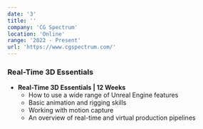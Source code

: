 ```yaml
---
date: '3'
title: ''
company: 'CG Spectrum'
location: 'Online'
range: '2022 - Present'
url: 'https://www.cgspectrum.com/'
---
```


### Real-Time 3D Essentials

- <b>Real-Time 3D Essentials | 12 Weeks</b>
  - How to use a wide range of Unreal Engine features
  - Basic animation and rigging skills
  - Working with motion capture
  - An overview of real-time and virtual production pipelines
